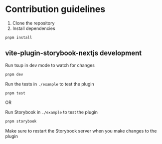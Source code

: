 # Contribution guidelines

1. Clone the repository
2. Install dependencies

```bash
pnpm install
```

## vite-plugin-storybook-nextjs development

Run tsup in dev mode to watch for changes

```bash
pnpm dev
```

Run the tests in `./example` to test the plugin

```bash
pnpm test
```

OR

Run Storybook in `./example` to test the plugin

```bash
pnpm storybook
```

Make sure to restart the Storybook server when you make changes to the plugin

